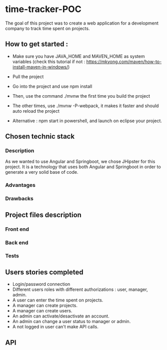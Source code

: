 # time-tracker-POC 
The goal of this project was to create a web application for a development company to track time spent on projects.

## How to get started :
* Make sure you have JAVA_HOME and MAVEN_HOME as system variables (check this tutorial if not : https://mkyong.com/maven/how-to-install-maven-in-windows/)  
* Pull the project   
* Go into the project and use npm install   
* Then, use the command ./mvnw the first time you build the project   
* The other times, use ./mvnw -P-webpack, it makes it faster and should auto reload the project   
  
* Alternative : npm start in powershell, and launch on eclipse your project.   

## Chosen technic stack
### Description
As we wanted to use Angular and Springboot, we chose JHipster for this project.
It is a technology that uses both Angular and Springboot in order to generate a very solid base of code.

### Advantages

### Drawbacks


## Project files description
### Front end

### Back end

### Tests


## Users stories completed
* Login/password connection
* Different users roles with different authorizations : user, manager, admin.
* A user can enter the time spent on projects.
* A manager can create projects.
* A manager can create users.
* An admin can activate/desactivate an account.
* An admin can change a user status to manager or admin.
* A not logged in user can't make API calls.

## API


